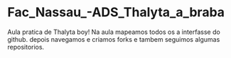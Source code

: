 # Fac_Nassau_-ADS_Thalyta_a_braba
Aula pratica de Thalyta boy!
Na aula mapeamos todos os a interfasse do github.
depois navegamos e criamos forks e tambem seguimos algumas repositorios.

